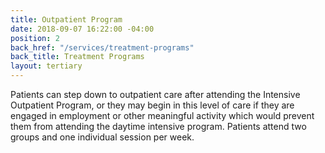 ```yaml
---
title: Outpatient Program
date: 2018-09-07 16:22:00 -04:00
position: 2
back_href: "/services/treatment-programs"
back_title: Treatment Programs
layout: tertiary
---
```


Patients can step down to outpatient care after attending the Intensive Outpatient Program, or they may begin in this level of care if they are engaged in employment or other meaningful activity which would prevent them from attending the daytime intensive program.  Patients attend two groups and one individual session per week.
